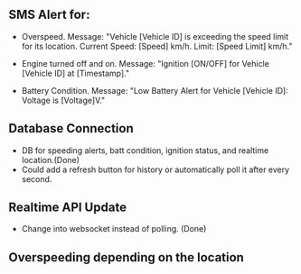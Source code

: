 ## SMS Alert for:

- Overspeed. Message: "Vehicle [Vehicle ID] is exceeding the speed limit for its location. Current Speed: [Speed] km/h. Limit: [Speed Limit] km/h."

- Engine turned off and on. Message: "Ignition [ON/OFF] for Vehicle [Vehicle ID] at [Timestamp]."

- Battery Condition. Message: "Low Battery Alert for Vehicle [Vehicle ID]: Voltage is [Voltage]V."

## Database Connection

- DB for speeding alerts, batt condition, ignition status, and realtime location.(Done)
- Could add a refresh button for history or automatically poll it after every second.

## Realtime API Update

- Change into websocket instead of polling. (Done)

## Overspeeding depending on the location

